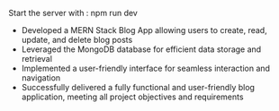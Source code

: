 
Start the server with : npm run dev
- Developed a MERN Stack Blog App allowing users to create, read, update, and delete blog posts
- Leveraged the MongoDB database for efficient data storage and retrieval
- Implemented a user-friendly interface for seamless interaction and navigation
- Successfully delivered a fully functional and user-friendly blog application, meeting all project objectives and requirements
